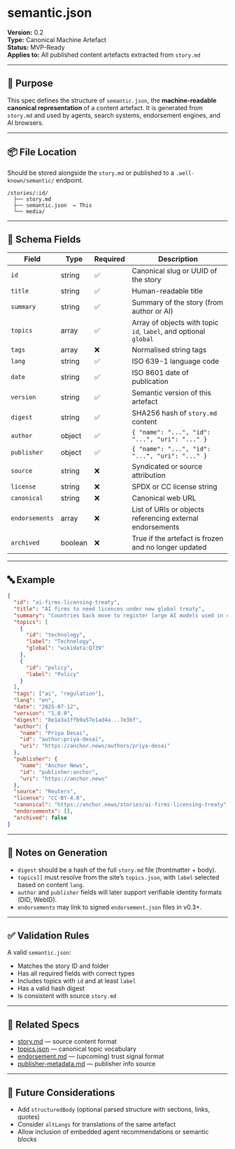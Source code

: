 # semantic.json

**Version:** 0.2  
**Type:** Canonical Machine Artefact  
**Status:** MVP-Ready  
**Applies to:** All published content artefacts extracted from `story.md`

---

## 🎯 Purpose

This spec defines the structure of `semantic.json`, the **machine-readable canonical representation** of a content artefact. It is generated from `story.md` and used by agents, search systems, endorsement engines, and AI browsers.

---

## 📦 File Location

Should be stored alongside the `story.md` or published to a `.well-known/semantic/` endpoint.

```
/stories/:id/
  ├── story.md
  ├── semantic.json  ← This
  └── media/
```

---

## 🧠 Schema Fields

| Field        | Type      | Required | Description |
|--------------|-----------|----------|-------------|
| `id`         | string    | ✅       | Canonical slug or UUID of the story |
| `title`      | string    | ✅       | Human-readable title |
| `summary`    | string    | ✅       | Summary of the story (from author or AI) |
| `topics`     | array     | ✅       | Array of objects with topic `id`, `label`, and optional `global` |
| `tags`       | array     | ❌       | Normalised string tags |
| `lang`       | string    | ✅       | ISO 639-1 language code |
| `date`       | string    | ✅       | ISO 8601 date of publication |
| `version`    | string    | ✅       | Semantic version of this artefact |
| `digest`     | string    | ✅       | SHA256 hash of `story.md` content |
| `author`     | object    | ✅       | `{ "name": "...", "id": "...", "uri": "..." }` |
| `publisher`  | object    | ✅       | `{ "name": "...", "id": "...", "uri": "..." }` |
| `source`     | string    | ❌       | Syndicated or source attribution |
| `license`    | string    | ❌       | SPDX or CC license string |
| `canonical`  | string    | ❌       | Canonical web URL |
| `endorsements` | array   | ❌       | List of URIs or objects referencing external endorsements |
| `archived`   | boolean   | ❌       | True if the artefact is frozen and no longer updated |

---

## 🔤 Example

```json
{
  "id": "ai-firms-licensing-treaty",
  "title": "AI firms to need licences under new global treaty",
  "summary": "Countries back move to register large AI models used in critical sectors.",
  "topics": [
    {
      "id": "technology",
      "label": "Technology",
      "global": "wikidata:Q739"
    },
    {
      "id": "policy",
      "label": "Policy"
    }
  ],
  "tags": ["ai", "regulation"],
  "lang": "en",
  "date": "2025-07-12",
  "version": "1.0.0",
  "digest": "8e1a3a1ffb9a57e1ad4a...7e3bf",
  "author": {
    "name": "Priya Desai",
    "id": "author:priya-desai",
    "uri": "https://anchor.news/authors/priya-desai"
  },
  "publisher": {
    "name": "Anchor News",
    "id": "publisher:anchor",
    "uri": "https://anchor.news"
  },
  "source": "Reuters",
  "license": "CC-BY-4.0",
  "canonical": "https://anchor.news/stories/ai-firms-licensing-treaty",
  "endorsements": [],
  "archived": false
}
```

---

## 🧠 Notes on Generation

- `digest` should be a hash of the full `story.md` file (frontmatter + body).
- `topics[]` must resolve from the site’s `topics.json`, with `label` selected based on content `lang`.
- `author` and `publisher` fields will later support verifiable identity formats (DID, WebID).
- `endorsements` may link to signed `endorsement.json` files in v0.3+.

---

## ✅ Validation Rules

A valid `semantic.json`:
- Matches the story ID and folder
- Has all required fields with correct types
- Includes topics with `id` and at least `label`
- Has a valid hash digest
- Is consistent with source `story.md`

---

## 🔗 Related Specs

- [story.md](./story-spec.md) — source content format
- [topics.json](./topics.md) — canonical topic vocabulary
- [endorsement.md](./endorsement.md) — (upcoming) trust signal format
- [publisher-metadata.md](./publisher-metadata.md) — publisher info source

---

## 🚧 Future Considerations

- Add `structuredBody` (optional parsed structure with sections, links, quotes)
- Consider `altLangs` for translations of the same artefact
- Allow inclusion of embedded agent recommendations or semantic blocks
